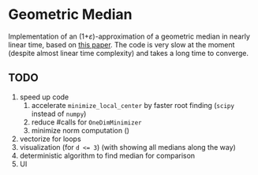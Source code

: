 # Geometric Median
Implementation of an (1+$`\varepsilon`$)-approximation of a geometric median in nearly linear time, based on [this paper](https://arxiv.org/abs/1606.05225).
The code is very slow at the moment (despite almost linear time complexity) and takes a long time to converge.

## TODO
1. speed up code
   1. accelerate ```minimize_local_center``` by faster root finding (```scipy``` instead of ```numpy```)
   2. reduce #calls for ```OneDimMinimizer```
   3. minimize norm computation ()
2. vectorize for loops
3. visualization (for `d <= 3`)  (with showing all medians along the way)
4. deterministic algorithm to find median for comparison
5. UI
